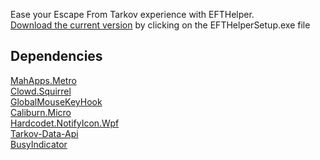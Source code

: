 Ease your Escape From Tarkov experience with EFTHelper. <br>
[Download the current version](https://github.com/ZeQuyk/EFTHelper/releases) by clicking on the EFTHelperSetup.exe file

## Dependencies
[MahApps.Metro](https://github.com/MahApps/MahApps.Metro) <br>
[Clowd.Squirrel](https://github.com/clowd/Clowd.Squirrel) <br>
[GlobalMouseKeyHook](https://github.com/gmamaladze/globalmousekeyhook) <br>
[Caliburn.Micro](https://caliburnmicro.com/) <br>
[Hardcodet.NotifyIcon.Wpf](https://github.com/hardcodet/wpf-notifyicon)<br>
[Tarkov-Data-Api](https://github.com/kokarn/tarkov-data-api)<br>
[BusyIndicator](https://github.com/Peoky/BusyIndicator)
